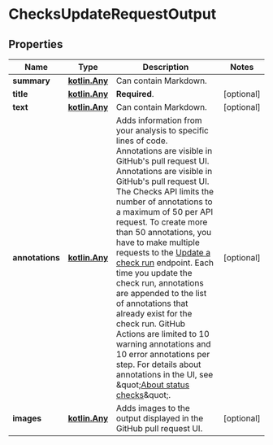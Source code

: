 
# ChecksUpdateRequestOutput

## Properties
Name | Type | Description | Notes
------------ | ------------- | ------------- | -------------
**summary** | [**kotlin.Any**](.md) | Can contain Markdown. | 
**title** | [**kotlin.Any**](.md) | **Required**. |  [optional]
**text** | [**kotlin.Any**](.md) | Can contain Markdown. |  [optional]
**annotations** | [**kotlin.Any**](.md) | Adds information from your analysis to specific lines of code. Annotations are visible in GitHub&#39;s pull request UI. Annotations are visible in GitHub&#39;s pull request UI. The Checks API limits the number of annotations to a maximum of 50 per API request. To create more than 50 annotations, you have to make multiple requests to the [Update a check run](https://docs.github.com/rest/checks/runs#update-a-check-run) endpoint. Each time you update the check run, annotations are appended to the list of annotations that already exist for the check run. GitHub Actions are limited to 10 warning annotations and 10 error annotations per step. For details about annotations in the UI, see \&quot;[About status checks](https://docs.github.com/articles/about-status-checks#checks)\&quot;. |  [optional]
**images** | [**kotlin.Any**](.md) | Adds images to the output displayed in the GitHub pull request UI. |  [optional]



